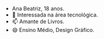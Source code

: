 - Ana Beatriz, 18 anos.
- 👀 Interessada na área tecnológica.
- 📫 Amante de Livros.
- 😄 Ensino Médio, Design Gráfico.
